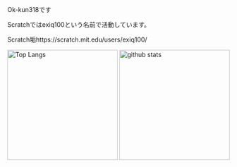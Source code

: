 Ok-kun318です

Scratchではexiq100という名前で活動しています。

Scratch垢https://scratch.mit.edu/users/exiq100/

  <img alt="Top Langs" height="250px" src="https://github-readme-stats.vercel.app/api/top-langs/?username=Ok-kun318&show_icons=true&theme=shadow_blue" />
  
  <img alt="github stats" height="250px" src="https://github-readme-stats.vercel.app/api?username=Ok-kun318&show_icons=ture&theme=shadow_blue" />

<!--
Credits
https://github.com/anuraghazra/github-readme-stats
-->
